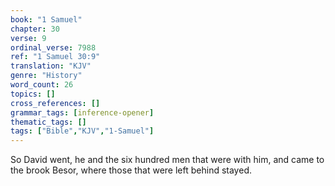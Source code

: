```yaml
---
book: "1 Samuel"
chapter: 30
verse: 9
ordinal_verse: 7988
ref: "1 Samuel 30:9"
translation: "KJV"
genre: "History"
word_count: 26
topics: []
cross_references: []
grammar_tags: [inference-opener]
thematic_tags: []
tags: ["Bible","KJV","1-Samuel"]
---
```

So David went, he and the six hundred men that were with him, and came to the brook Besor, where those that were left behind stayed.
